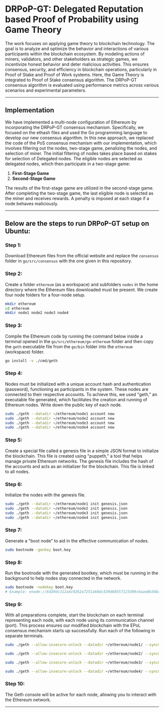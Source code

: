 # DRPoP-GT: Delegated Reputation based Proof of Probability using Game Theory

The work focuses on applying game theory to blockchain technology. The goal is to analyze and optimize the behavior and interactions of various participants within the blockchain ecosystem. By modeling actions of miners, validators, and other stakeholders as strategic games, we incentivize honest behavior and deter malicious activities. This ensures consensus, security, and efficiency in blockchain operations, particularly in Proof of Stake and Proof of Work systems. Here, the Game Theory is integrated to Proof of Stake consensus algorithm. The DRPoP-GT consensus algorithm is evaluated using performance metrics across various scenarios and experimental parameters.

---------

## Implementation

We have implemented a multi-node configuration of Ethereum by incorporating the DRPoP-GT consensus mechanism. Specifically, we focused on the ethash files and used the Go programming language to develop our new consensus algorithm. In this new approach, we replaced the code of the PoS consensus mechanism with our implementation, which involves filtering out the nodes, two-stage game, penalizing the nodes, and selection of miner. The initial filtering of nodes takes place based on stakes for selection of Delegated nodes. The eligible nodes are selected as delegated nodes, which then participate in a two-stage game:

1. **First-Stage Game**
2. **Second-Stage Game**

The results of the first-stage game are utilized in the second-stage game. After completing the two-stage game, the last eligible node is selected as the miner and receives rewards. A penalty is imposed at each stage if a node behaves maliciously.

---

## Below are the steps to run DRPoP-GT setup on Ubuntu:

### Step 1:
Download Ethereum files from the official website and replace the `consensus` folder in `go/src/consensus` with the one given in this repository.

### Step 2:
Create a folder `ethereum` (as a workspace) and subfolders `nodes` in the home directory where the Ethereum files downloaded must be present. We create four node folders for a four-node setup.

```bash
mkdir ethereum
cd ethereum
mkdir node1 node2 node3 node4
```

### Step 3:
Compile the Ethereum code by running the command below inside a terminal opened in the `go/src/ethereum/go-ethereum` folder and then copy the `geth` executable file from the `go/bin` folder into the `ethereum` (workspace) folder.

```bash
go install -v ./cmd/geth
```

### Step 4:
Nodes must be initialized with a unique account hash and authentication (password), functioning as participants in the system. These nodes are connected to their respective accounts. To achieve this, we used "geth," an executable file generated, which facilitates the creation and running of Ethereum nodes. Write down the public key of each node.

```bash
sudo ./geth --datadir ~/ethereum/node1 account new
sudo ./geth --datadir ~/ethereum/node2 account new
sudo ./geth --datadir ~/ethereum/node3 account new
sudo ./geth --datadir ~/ethereum/node4 account new
```

### Step 5:
Create a special file called a genesis file in a simple JSON format to initialize the blockchain. This file is created using "puppeth," a tool that helps manage private Ethereum networks. The genesis file includes the hash of the accounts and acts as an initializer for the blockchain. This file is linked to all nodes.

### Step 6:
Initialize the nodes with the genesis file.

```bash
sudo ./geth --datadir ~/ethereum/node1 init genesis.json
sudo ./geth --datadir ~/ethereum/node2 init genesis.json
sudo ./geth --datadir ~/ethereum/node3 init genesis.json
sudo ./geth --datadir ~/ethereum/node4 init genesis.json
```

### Step 7:
Generate a "boot node" to aid in the effective communication of nodes.

```bash
sudo bootnode -genkey boot.key
```

### Step 8:
Run the bootnode with the generated bootkey, which must be running in the background to help nodes stay connected in the network.

```bash
sudo bootnode -nodekey boot.key
# Example: enode://6d20dc312a4c9262a7251a68dc539db0557123309c6aae8b34bad9b1ee0afc1bf36d3be604ebec067ad7f962ec745fc2749bfcba868a01ce616542f22bafea58@127.0.0.1:0?discport=30301
```

### Step 9:
With all preparations complete, start the blockchain on each terminal representing each node, with each node using its communication channel (port). This process ensures our modified blockchain with the EPoL consensus mechanism starts up successfully. Run each of the following in separate terminals.

```bash
sudo ./geth --allow-insecure-unlock --datadir ~/ethereum/node1/ --syncmode 'full' --port 30311 --rpc --rpcaddr 'localhost' --rpcport 8501 --rpcapi 'personal,db,eth,net,web3,txpool,miner' --bootnodes 'enode://<bootnode_enode>@127.0.0.1:0?discport=30301' --networkid 1515 --gasprice '1' --mine console
```

```bash
sudo ./geth --allow-insecure-unlock --datadir ~/ethereum/node2/ --syncmode 'full' --port 30312 --rpc --rpcaddr 'localhost' --rpcport 8502 --rpcapi 'personal,db,eth,net,web3,txpool,miner' --bootnodes 'enode://<bootnode_enode>@127.0.0.1:0?discport=30301' --networkid 1515 --gasprice '1' --mine console
```

```bash
sudo ./geth --allow-insecure-unlock --datadir ~/ethereum/node3/ --syncmode 'full' --port 30313 --rpc --rpcaddr 'localhost' --rpcport 8503 --rpcapi 'personal,db,eth,net,web3,txpool,miner' --bootnodes 'enode://<bootnode_enode>@127.0.0.1:0?discport=30301' --networkid 1515 --gasprice '1' --mine console
```

```bash
sudo ./geth --allow-insecure-unlock --datadir ~/ethereum/node4/ --syncmode 'full' --port 30314 --rpc --rpcaddr 'localhost' --rpcport 8504 --rpcapi 'personal,db,eth,net,web3,txpool,miner' --bootnodes 'enode://<bootnode_enode>@127.0.0.1:0?discport=30301' --networkid 1515 --gasprice '1' --mine console
```

### Step 10:
The Geth console will be active for each node, allowing you to interact with the Ethereum network.

---





